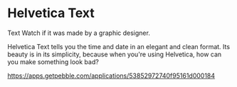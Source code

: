 Helvetica Text
=================

Text Watch if it was made by a graphic designer.

Helvetica Text tells you the time and date in an elegant and clean format. Its beauty is in its simplicity, because when you're using Helvetica, how can you make something look bad?

https://apps.getpebble.com/applications/53852972740f95161d000184